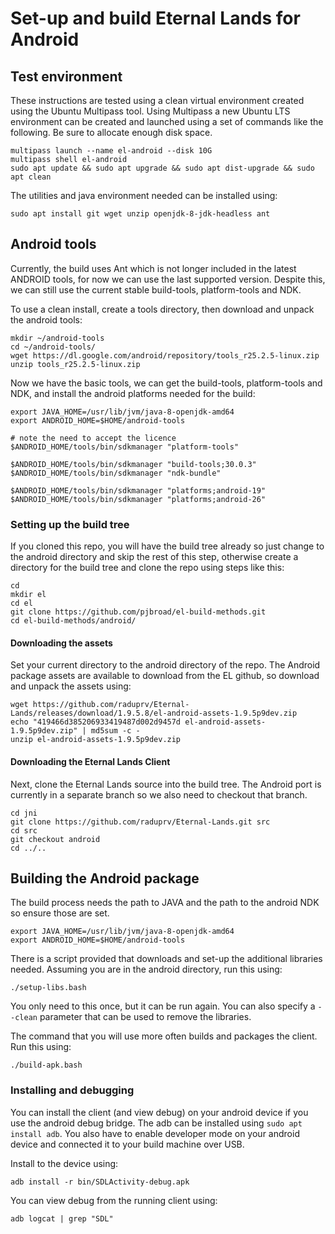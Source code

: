 # Set-up and build Eternal Lands for Android

## Test environment
These instructions are tested using a clean virtual environment created
using the Ubuntu Multipass tool.  Using Multipass a new Ubuntu LTS
environment can be created and launched using a set of commands like
the following.  Be sure to allocate enough disk space.

```
multipass launch --name el-android --disk 10G
multipass shell el-android
sudo apt update && sudo apt upgrade && sudo apt dist-upgrade && sudo apt clean
```

The utilities and java environment needed can be installed using:
```
sudo apt install git wget unzip openjdk-8-jdk-headless ant
```

## Android tools
Currently, the build uses Ant which is not longer included in the
latest ANDROID tools, for now we can use the last supported version.
Despite this, we can still use the current stable build-tools,
platform-tools and NDK.

To use a clean install, create a tools directory, then download and
unpack the android tools:
```
mkdir ~/android-tools
cd ~/android-tools/
wget https://dl.google.com/android/repository/tools_r25.2.5-linux.zip
unzip tools_r25.2.5-linux.zip 
```

Now we have the basic tools, we can get the build-tools, platform-tools
and NDK, and install the android platforms needed for the build:
```
export JAVA_HOME=/usr/lib/jvm/java-8-openjdk-amd64
export ANDROID_HOME=$HOME/android-tools

# note the need to accept the licence
$ANDROID_HOME/tools/bin/sdkmanager "platform-tools"

$ANDROID_HOME/tools/bin/sdkmanager "build-tools;30.0.3"
$ANDROID_HOME/tools/bin/sdkmanager "ndk-bundle"

$ANDROID_HOME/tools/bin/sdkmanager "platforms;android-19"
$ANDROID_HOME/tools/bin/sdkmanager "platforms;android-26"
```

### Setting up the build tree
If you cloned this repo, you will have the build tree already so just
change to the android directory and skip the rest of this step,
otherwise create a directory for the build tree and clone the repo
using steps like this:
```
cd
mkdir el
cd el
git clone https://github.com/pjbroad/el-build-methods.git
cd el-build-methods/android/
```

#### Downloading the assets
Set your current directory to the android directory of the repo.  The
Android package assets are available to download from the EL github, so
download and unpack the assets using:
```
wget https://github.com/raduprv/Eternal-Lands/releases/download/1.9.5.8/el-android-assets-1.9.5p9dev.zip
echo "419466d385206933419487d002d9457d el-android-assets-1.9.5p9dev.zip" | md5sum -c -
unzip el-android-assets-1.9.5p9dev.zip 
````

#### Downloading the Eternal Lands Client
Next, clone the Eternal Lands source into the build tree.  The Android
port is currently in a separate branch so we also need to checkout that
branch.
````
cd jni
git clone https://github.com/raduprv/Eternal-Lands.git src
cd src
git checkout android
cd ../..
````

## Building the Android package
The build process needs the path to JAVA and the path to the android
NDK so ensure those are set.
```
export JAVA_HOME=/usr/lib/jvm/java-8-openjdk-amd64
export ANDROID_HOME=$HOME/android-tools
```

There is a script provided that downloads and set-up the additional
libraries needed.  Assuming you are in the android directory, run this
using:
```
./setup-libs.bash
```
You only need to this once, but it can be run again.  You can also
specify a `--clean` parameter that can be used to remove the libraries.

The command that you will use more often builds and packages the
client. Run this using:
```
./build-apk.bash
```

### Installing and debugging
You can install the client (and view debug) on your android device if
you use the android debug bridge.  The adb can be installed using `sudo
apt install adb`.  You also have to enable developer mode on your
android device and connected it to your build machine over USB.

Install to the device using:
```
adb install -r bin/SDLActivity-debug.apk
```

You can view debug from the running client using:

```
adb logcat | grep "SDL"
```
